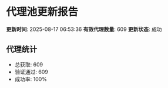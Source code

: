 # 代理池更新报告

**更新时间**: 2025-08-17 06:53:36
**有效代理数量**: 609
**更新状态**:  成功

## 代理统计
- 总获取: 609
- 验证通过: 609
- 成功率: 100%
